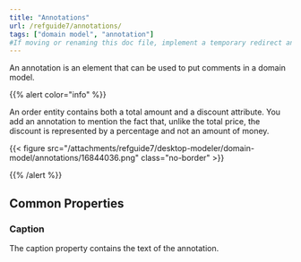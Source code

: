```yaml
---
title: "Annotations"
url: /refguide7/annotations/
tags: ["domain model", "annotation"]
#If moving or renaming this doc file, implement a temporary redirect and let the respective team know they should update the URL in the product. See Mapping to Products for more details.
---
```


An annotation is an element that can be used to put comments in a domain model.

{{% alert color="info" %}}

An order entity contains both a total amount and a discount attribute. You add an annotation to mention the fact that, unlike the total price, the discount is represented by a percentage and not an amount of money.

{{< figure src="/attachments/refguide7/desktop-modeler/domain-model/annotations/16844036.png" class="no-border" >}}

{{% /alert %}}

## Common Properties

### Caption

The caption property contains the text of the annotation.
